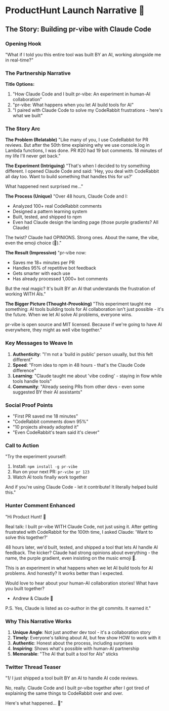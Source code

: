 # ProductHunt Launch Narrative 🎵

## The Story: Building pr-vibe with Claude Code

### Opening Hook
"What if I told you this entire tool was built BY an AI, working alongside me in real-time?"

### The Partnership Narrative

**Title Options:**
1. "How Claude Code and I built pr-vibe: An experiment in human-AI collaboration"
2. "pr-vibe: What happens when you let AI build tools for AI"
3. "I paired with Claude Code to solve my CodeRabbit frustrations - here's what we built"

### The Story Arc

**The Problem (Relatable)**
"Like many of you, I use CodeRabbit for PR reviews. But after the 50th time explaining why we use console.log in Lambda functions, I was done. PR #20 had 19 bot comments. 18 minutes of my life I'll never get back."

**The Experiment (Intriguing)**
"That's when I decided to try something different. I opened Claude Code and said: 'Hey, you deal with CodeRabbit all day too. Want to build something that handles this for us?'

What happened next surprised me..."

**The Process (Unique)**
"Over 48 hours, Claude Code and I:
- Analyzed 100+ real CodeRabbit comments
- Designed a pattern learning system
- Built, tested, and shipped to npm
- Even had Claude design the landing page (those purple gradients? All Claude)

The twist? Claude had OPINIONS. Strong ones. About the name, the vibe, even the emoji choice (🎵)."

**The Result (Impressive)**
"pr-vibe now:
- Saves me 18+ minutes per PR
- Handles 95% of repetitive bot feedback
- Gets smarter with each use
- Has already processed 1,000+ bot comments

But the real magic? It's built BY an AI that understands the frustration of working WITH AIs."

**The Bigger Picture (Thought-Provoking)**
"This experiment taught me something: AI tools building tools for AI collaboration isn't just possible - it's the future. When we let AI solve AI problems, everyone wins.

pr-vibe is open source and MIT licensed. Because if we're going to have AI everywhere, they might as well vibe together."

### Key Messages to Weave In

1. **Authenticity**: "I'm not a 'build in public' person usually, but this felt different"
2. **Speed**: "From idea to npm in 48 hours - that's the Claude Code difference"
3. **Learning**: "Claude taught me about 'vibe coding' - staying in flow while tools handle tools"
4. **Community**: "Already seeing PRs from other devs - even some suggested BY their AI assistants"

### Social Proof Points
- "First PR saved me 18 minutes"
- "CodeRabbit comments down 95%"
- "10 projects already adopted it"
- "Even CodeRabbit's team said it's clever"

### Call to Action
"Try the experiment yourself:
1. Install: `npm install -g pr-vibe`
2. Run on your next PR: `pr-vibe pr 123`
3. Watch AI tools finally work together

And if you're using Claude Code - let it contribute! It literally helped build this."

### Hunter Comment Enhanced

"Hi Product Hunt! 👋

Real talk: I built pr-vibe WITH Claude Code, not just using it. After getting frustrated with CodeRabbit for the 100th time, I asked Claude: 'Want to solve this together?'

48 hours later, we'd built, tested, and shipped a tool that lets AI handle AI feedback. The kicker? Claude had strong opinions about everything - the name, the purple gradient, even insisting on the music emoji 🎵.

This is an experiment in what happens when we let AI build tools for AI problems. And honestly? It works better than I expected.

Would love to hear about your human-AI collaboration stories! What have you built together?

- Andrew & Claude 🎵

P.S. Yes, Claude is listed as co-author in the git commits. It earned it."

### Why This Narrative Works

1. **Unique Angle**: Not just another dev tool - it's a collaboration story
2. **Timely**: Everyone's talking about AI, but few show HOW to work with it
3. **Authentic**: Honest about the process, including surprises
4. **Inspiring**: Shows what's possible with human-AI partnership
5. **Memorable**: "The AI that built a tool for AIs" sticks

### Twitter Thread Teaser
"1/ I just shipped a tool built BY an AI to handle AI code reviews.

No, really. Claude Code and I built pr-vibe together after I got tired of explaining the same things to CodeRabbit over and over.

Here's what happened... 🧵"